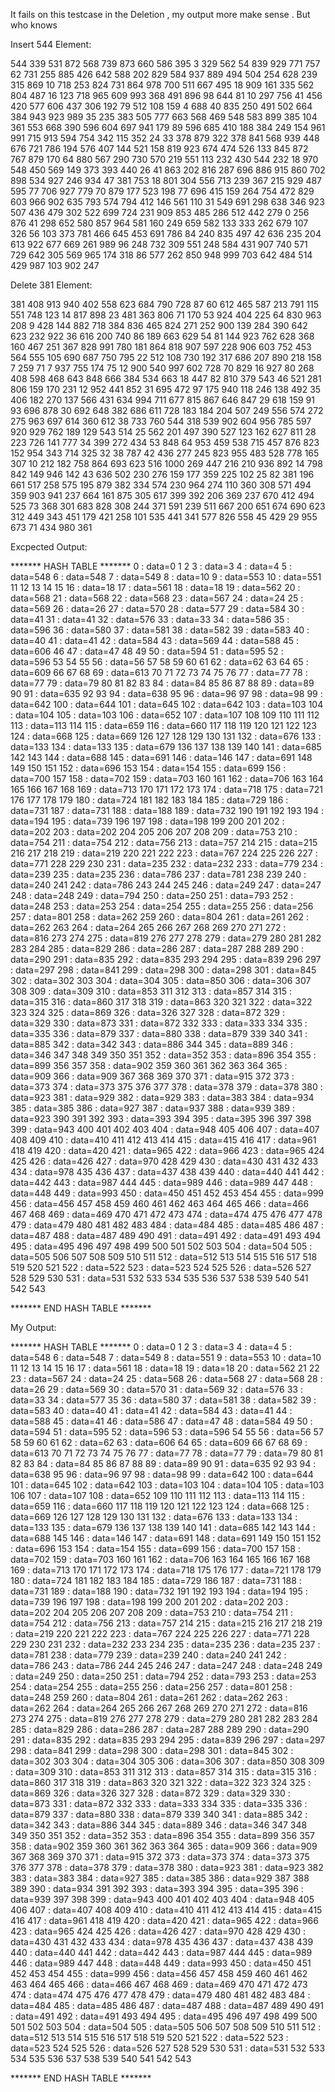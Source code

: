 It fails on this testcase in the Deletion , my output more make sense . But who knows 

Insert 544 Element:

544 339 531 872 568 739 873 660 586 395 3 329 562 54 839 929 771 757 62 731 255 885 426 642 588 202 829 584 937 889 494 504 254 628 239 315 869 10 718 253 824 731 864 978 700 511 667 495 18 909 161 335 562 804 487 16 123 718 965 609 993 368 491 896 98 644 81 10 297 756 41 456 420 577 606 437 306 192 79 512 108 159 4 688 40 835 250 491 502 664 384 943 923 989 35 235 383 505 777 663 568 469 548 583 899 385 104 361 553 668 390 596 604 697 941 179 89 596 685 410 188 384 249 154 961 991 715 913 594 754 342 115 352 24 33 378 879 322 378 841 568 939 448 676 721 786 194 576 407 144 521 158 819 923 674 474 526 133 845 872 767 879 170 64 880 567 290 730 570 219 551 113 232 430 544 232 18 970 548 450 569 149 373 393 440 26 41 863 202 816 287 696 886 915 860 702 898 534 927 246 934 47 381 753 18 801 304 556 713 239 367 215 929 487 595 77 706 927 779 70 879 177 523 198 77 696 415 159 264 754 472 829 603 966 902 635 793 574 794 412 146 561 110 31 549 691 298 638 346 923 507 436 479 302 522 699 724 231 909 853 485 286 512 442 279 0 256 876 41 298 652 580 857 964 581 160 249 659 582 133 333 262 679 107 326 56 103 373 781 466 645 453 691 786 84 240 835 497 42 636 235 204 613 922 677 669 261 989 96 248 732 309 551 248 584 431 907 740 571 729 642 305 569 965 174 318 86 577 262 850 948 999 703 642 484 514 429 987 103 902 247

Delete 381 Element:

381 408 913 940 402 558 623 684 790 728 87 60 612 465 587 213 791 115 551 748 123 14 817 898 23 481 363 806 71 170 53 924 404 225 64 830 963 208 9 428 144 882 718 384 836 465 824 271 252 900 139 284 390 642 623 232 922 36 616 200 740 86 189 663 629 54 81 144 923 762 628 368 160 467 251 367 828 991 780 181 864 818 907 597 228 906 603 752 453 564 555 105 690 687 750 795 22 512 108 730 192 317 686 207 890 218 158 7 259 71 7 937 755 174 75 12 900 540 997 602 728 70 829 16 927 80 268 408 598 468 643 848 666 384 534 663 18 447 82 810 379 543 46 521 281 806 159 170 231 12 952 441 852 31 695 472 97 175 940 118 246 138 492 35 406 182 270 137 566 431 634 994 711 677 815 867 646 847 29 618 159 91 93 696 878 30 692 648 382 686 611 728 183 184 204 507 249 556 574 272 275 963 697 614 360 612 38 733 760 544 318 539 902 604 956 785 597 920 929 762 189 129 543 514 25 562 201 497 390 527 123 162 627 811 28 223 726 141 777 34 399 272 434 53 848 64 953 459 538 715 457 876 823 152 954 343 714 325 32 38 787 42 436 277 245 823 955 483 528 778 165 307 10 212 182 758 864 693 623 516 1000 269 447 216 210 936 892 14 798 842 149 946 142 43 636 502 230 276 159 177 359 225 102 25 82 381 196 661 517 258 575 195 879 382 334 574 230 964 274 110 360 308 571 494 359 903 941 237 664 161 875 305 617 399 392 206 369 237 670 412 494 525 73 368 301 683 828 308 244 371 591 239 511 667 200 651 674 690 623 312 449 343 451 179 421 258 101 535 441 341 577 826 558 45 429 29 955 673 71 434 980 361

Excpected Output:

******* HASH TABLE *******
0 : data=0
1
2
3 : data=3
4 : data=4
5 : data=548
6 : data=548
7 : data=549
8 : data=10
9 : data=553
10 : data=551
11
12
13
14
15
16 : data=18
17 : data=561
18 : data=18
19 : data=562
20 : data=568
21 : data=568
22 : data=568
23 : data=567
24 : data=24
25 : data=569
26 : data=26
27 : data=570
28 : data=577
29 : data=584
30 : data=41
31 : data=41
32 : data=576
33 : data=33
34 : data=586
35 : data=596
36 : data=580
37 : data=581
38 : data=582
39 : data=583
40 : data=40
41 : data=41
42 : data=584
43 : data=569
44 : data=588
45 : data=606
46
47 : data=47
48
49
50 : data=594
51 : data=595
52 : data=596
53
54
55
56 : data=56
57
58
59
60
61
62 : data=62
63
64
65 : data=609
66
67
68
69 : data=613
70
71
72
73
74
75
76
77 : data=77
78 : data=77
79 : data=79
80
81
82
83
84 : data=84
85
86
87
88
89 : data=89
90
91 : data=635
92
93
94 : data=638
95
96 : data=96
97
98 : data=98
99 : data=642
100 : data=644
101 : data=645
102 : data=642
103 : data=103
104 : data=104
105 : data=103
106 : data=652
107 : data=107
108
109
110
111
112
113 : data=113
114
115 : data=659
116 : data=660
117
118
119
120
121
122
123
124 : data=668
125 : data=669
126
127
128
129
130
131
132 : data=676
133 : data=133
134 : data=133
135 : data=679
136
137
138
139
140
141 : data=685
142
143
144 : data=688
145 : data=691
146 : data=146
147 : data=691
148
149
150
151
152 : data=696
153
154 : data=154
155 : data=699
156 : data=700
157
158 : data=702
159 : data=703
160
161
162 : data=706
163
164
165
166
167
168
169 : data=713
170
171
172
173
174 : data=718
175 : data=721
176
177
178
179
180 : data=724
181
182
183
184
185 : data=729
186 : data=731
187 : data=731
188 : data=188
189 : data=732
190
191
192
193
194 : data=194
195 : data=739
196
197
198 : data=198
199
200
201
202 : data=202
203 : data=202
204
205
206
207
208
209 : data=753
210 : data=754
211 : data=754
212 : data=756
213 : data=757
214
215 : data=215
216
217
218
219 : data=219
220
221
222
223 : data=767
224
225
226
227 : data=771
228
229
230
231 : data=235
232 : data=232
233 : data=779
234 : data=239
235 : data=235
236 : data=786
237 : data=781
238
239
240 : data=240
241
242 : data=786
243
244
245
246 : data=249
247 : data=247
248 : data=248
249 : data=794
250 : data=250
251 : data=793
252 : data=248
253 : data=253
254 : data=254
255 : data=255
256 : data=256
257 : data=801
258 : data=262
259
260 : data=804
261 : data=261
262 : data=262
263
264 : data=264
265
266
267
268
269
270
271
272 : data=816
273
274
275 : data=819
276
277
278
279 : data=279
280
281
282
283
284
285 : data=829
286 : data=286
287 : data=287
288
289
290 : data=290
291 : data=835
292 : data=835
293
294
295 : data=839
296
297 : data=297
298 : data=841
299 : data=298
300 : data=298
301 : data=845
302 : data=302
303
304 : data=304
305 : data=850
306 : data=306
307
308
309 : data=309
310 : data=853
311
312
313 : data=857
314
315 : data=315
316 : data=860
317
318
319 : data=863
320
321
322 : data=322
323
324
325 : data=869
326 : data=326
327
328 : data=872
329 : data=329
330 : data=873
331 : data=872
332
333 : data=333
334
335 : data=335
336 : data=879
337 : data=880
338 : data=879
339
340
341 : data=885
342 : data=342
343 : data=886
344
345 : data=889
346 : data=346
347
348
349
350
351
352 : data=352
353 : data=896
354
355 : data=899
356
357
358 : data=902
359
360
361
362
363
364
365 : data=909
366 : data=909
367
368
369
370
371 : data=915
372
373 : data=373
374 : data=373
375
376
377
378 : data=378
379 : data=378
380 : data=923
381 : data=929
382 : data=929
383 : data=383
384 : data=934
385 : data=385
386 : data=927
387 : data=937
388 : data=939
389 : data=923
390
391
392
393 : data=393
394
395 : data=395
396
397
398
399 : data=943
400
401
402
403
404 : data=948
405
406
407 : data=407
408
409
410 : data=410
411
412
413
414
415 : data=415
416
417 : data=961
418
419
420 : data=420
421 : data=965
422 : data=966
423 : data=965
424
425
426 : data=426
427 : data=970
428
429
430 : data=430
431
432
433
434 : data=978
435
436
437 : data=437
438
439
440 : data=440
441
442 : data=442
443 : data=987
444
445 : data=989
446 : data=989
447
448 : data=448
449 : data=993
450 : data=450
451
452
453
454
455 : data=999
456 : data=456
457
458
459
460
461
462
463
464
465
466 : data=466
467
468
469 : data=469
470
471
472
473
474 : data=474
475
476
477
478
479 : data=479
480
481
482
483
484 : data=484
485 : data=485
486
487 : data=487
488 : data=487
489
490
491 : data=491
492 : data=491
493
494
495 : data=495
496
497
498
499
500
501
502
503
504 : data=504
505 : data=505
506
507
508
509
510
511
512 : data=512
513
514
515
516
517
518
519
520
521
522 : data=522
523 : data=523
524
525
526 : data=526
527
528
529
530
531 : data=531
532
533
534
535
536
537
538
539
540
541
542
543


******* END HASH TABLE *******

My Output:

******* HASH TABLE *******
0 : data=0
1
2
3 : data=3
4 : data=4
5 : data=548
6 : data=548
7 : data=549
8 : data=551
9 : data=553
10 : data=10
11
12
13
14
15
16
17 : data=561
18 : data=18
19 : data=18
20 : data=562
21
22
23 : data=567
24 : data=24
25 : data=568
26 : data=568
27 : data=568
28 : data=26
29 : data=569
30 : data=570
31 : data=569
32 : data=576
33 : data=33
34 : data=577
35
36 : data=580
37 : data=581
38 : data=582
39 : data=583
40 : data=40
41 : data=41
42 : data=584
43 : data=41
44 : data=588
45 : data=41
46 : data=586
47 : data=47
48 : data=584
49
50 : data=594
51 : data=595
52 : data=596
53 : data=596
54
55
56 : data=56
57
58
59
60
61
62 : data=62
63 : data=606
64
65 : data=609
66
67
68
69 : data=613
70
71
72
73
74
75
76
77 : data=77
78 : data=77
79 : data=79
80
81
82
83
84 : data=84
85
86
87
88
89 : data=89
90
91 : data=635
92
93
94 : data=638
95
96 : data=96
97
98 : data=98
99 : data=642
100 : data=644
101 : data=645
102 : data=642
103 : data=103
104 : data=104
105 : data=103
106
107 : data=107
108 : data=652
109
110
111
112
113 : data=113
114
115 : data=659
116 : data=660
117
118
119
120
121
122
123
124 : data=668
125 : data=669
126
127
128
129
130
131
132 : data=676
133 : data=133
134 : data=133
135 : data=679
136
137
138
139
140
141 : data=685
142
143
144 : data=688
145
146 : data=146
147 : data=691
148 : data=691
149
150
151
152 : data=696
153
154 : data=154
155 : data=699
156 : data=700
157
158 : data=702
159 : data=703
160
161
162 : data=706
163
164
165
166
167
168
169 : data=713
170
171
172
173
174 : data=718
175
176
177 : data=721
178
179
180 : data=724
181
182
183
184
185 : data=729
186
187 : data=731
188 : data=731
189 : data=188
190 : data=732
191
192
193
194 : data=194
195 : data=739
196
197
198 : data=198
199
200
201
202 : data=202
203 : data=202
204
205
206
207
208
209 : data=753
210 : data=754
211 : data=754
212 : data=756
213 : data=757
214
215 : data=215
216
217
218
219 : data=219
220
221
222
223 : data=767
224
225
226
227 : data=771
228
229
230
231
232 : data=232
233
234
235 : data=235
236 : data=235
237 : data=781
238 : data=779
239 : data=239
240 : data=240
241
242 : data=786
243 : data=786
244
245
246
247 : data=247
248 : data=248
249 : data=249
250 : data=250
251 : data=794
252 : data=793
253 : data=253
254 : data=254
255 : data=255
256 : data=256
257 : data=801
258 : data=248
259
260 : data=804
261 : data=261
262 : data=262
263 : data=262
264 : data=264
265
266
267
268
269
270
271
272 : data=816
273
274
275 : data=819
276
277
278
279 : data=279
280
281
282
283
284
285 : data=829
286 : data=286
287 : data=287
288
289
290 : data=290
291 : data=835
292 : data=835
293
294
295 : data=839
296
297 : data=297
298 : data=841
299 : data=298
300 : data=298
301 : data=845
302 : data=302
303
304 : data=304
305
306 : data=306
307 : data=850
308
309 : data=309
310 : data=853
311
312
313 : data=857
314
315 : data=315
316 : data=860
317
318
319 : data=863
320
321
322 : data=322
323
324
325 : data=869
326 : data=326
327
328 : data=872
329 : data=329
330 : data=873
331 : data=872
332
333 : data=333
334
335 : data=335
336 : data=879
337 : data=880
338 : data=879
339
340
341 : data=885
342 : data=342
343 : data=886
344
345 : data=889
346 : data=346
347
348
349
350
351
352 : data=352
353 : data=896
354
355 : data=899
356
357
358 : data=902
359
360
361
362
363
364
365 : data=909
366 : data=909
367
368
369
370
371 : data=915
372
373 : data=373
374 : data=373
375
376
377
378 : data=378
379 : data=378
380 : data=923
381 : data=923
382
383 : data=383
384 : data=927
385 : data=385
386 : data=929
387
388
389
390 : data=934
391
392
393 : data=393
394
395 : data=395
396 : data=939
397
398
399 : data=943
400
401
402
403
404 : data=948
405
406
407 : data=407
408
409
410 : data=410
411
412
413
414
415 : data=415
416
417 : data=961
418
419
420 : data=420
421 : data=965
422 : data=966
423 : data=965
424
425
426 : data=426
427 : data=970
428
429
430 : data=430
431
432
433
434 : data=978
435
436
437 : data=437
438
439
440 : data=440
441
442 : data=442
443 : data=987
444
445 : data=989
446 : data=989
447
448 : data=448
449 : data=993
450 : data=450
451
452
453
454
455 : data=999
456 : data=456
457
458
459
460
461
462
463
464
465
466 : data=466
467
468
469 : data=469
470
471
472
473
474 : data=474
475
476
477
478
479 : data=479
480
481
482
483
484 : data=484
485 : data=485
486
487 : data=487
488 : data=487
489
490
491 : data=491
492 : data=491
493
494
495 : data=495
496
497
498
499
500
501
502
503
504 : data=504
505 : data=505
506
507
508
509
510
511
512 : data=512
513
514
515
516
517
518
519
520
521
522 : data=522
523 : data=523
524
525
526 : data=526
527
528
529
530
531 : data=531
532
533
534
535
536
537
538
539
540
541
542
543


******* END HASH TABLE *******